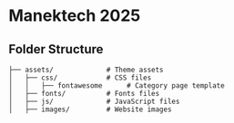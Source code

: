 # Manektech 2025

## Folder Structure

```
├── assets/             # Theme assets
│   ├── css/            # CSS files
│   │   ├── fontawesome      # Category page template
│   ├── fonts/          # Fonts files
│   ├── js/             # JavaScript files
│   ├── images/         # Website images
```
